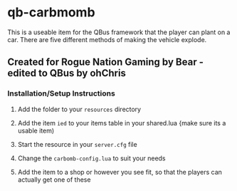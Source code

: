 # qb-carbmomb
 This is a useable item for the QBus framework that the player can plant on a car. There are five different methods of making the vehicle explode.

 ## Created for Rogue Nation Gaming by Bear - edited to QBus by ohChris

 ### Installation/Setup Instructions
 1) Add the folder to your `resources` directory

 2) Add the item `ied` to your items table in your shared.lua {make sure its a usable item)

 3) Start the resource in your `server.cfg` file

 4) Change the `carbomb-config.lua` to suit your needs 

 5) Add the item to a shop or however you see fit, so that the players can actually get one of these
